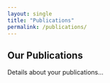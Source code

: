 ```yaml
---
layout: single
title: "Publications"
permalink: /publications/
---
```


<!-- Publications Content -->
<section id="publications">
    <div class="container">
        <h2>Our Publications</h2>
        <p>Details about your publications...</p>
    </div>
</section>

